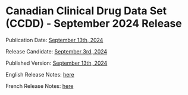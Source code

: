 # Canadian Clinical Drug Data Set (CCDD) - September 2024 Release
 
Publication Date: [September 13th, 2024](https://tgateway.infoway-inforoute.ca/ccdd.html?id=2.16.840.1.113883.2.20.6.1&versionid=20240913)
 
Release Candidate: [September 3rd, 2024](https://github.com/hres/formulary/tree/folder_reorg/releases/20240903)
 
Published Version: [September 13th, 2024](https://tgateway.infoway-inforoute.ca/ccdd.html?id=2.16.840.1.113883.2.20.6.1&versionid=20240913)
 
English Release Notes: [here](https://infoscribe.infoway-inforoute.ca/display/CCDD/20240913)
 
French Release Notes: [here](https://infoscribe.infoway-inforoute.ca/display/RCM/20240913)